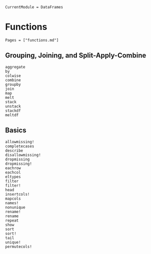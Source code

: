 ```@meta
CurrentModule = DataFrames
```

# Functions

```@index
Pages = ["functions.md"]
```

## Grouping, Joining, and Split-Apply-Combine

```@docs
aggregate
by
colwise
combine
groupby
join
map
melt
stack
unstack
stackdf
meltdf
```

## Basics

```@docs
allowmissing!
completecases
describe
disallowmissing!
dropmissing
dropmissing!
eachrow
eachcol
eltypes
filter
filter!
head
insertcols!
mapcols
names!
nonunique
rename!
rename
repeat
show
sort
sort!
tail
unique!
permutecols!
```
